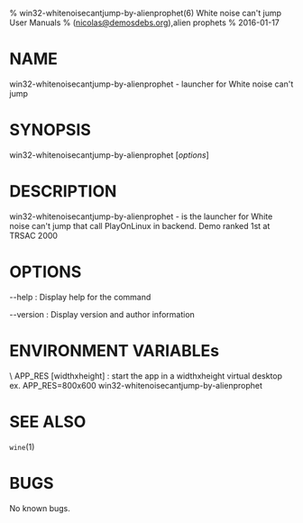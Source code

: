 % win32-whitenoisecantjump-by-alienprophet(6) White noise can't jump User Manuals
%  (nicolas@demosdebs.org),alien prophets
% 2016-01-17

# NAME
win32-whitenoisecantjump-by-alienprophet - launcher for White noise can't jump

# SYNOPSIS
win32-whitenoisecantjump-by-alienprophet [*options*]

# DESCRIPTION
win32-whitenoisecantjump-by-alienprophet - is the launcher for White noise can't jump that call PlayOnLinux in backend.
Demo ranked 1st at TRSAC 2000

# OPTIONS
\--help
:   Display help for the command

\--version
:   Display version and author information

# ENVIRONMENT VARIABLEs
\ APP_RES [widthxheight]
:	start the app in a widthxheight virtual desktop  
	ex. APP_RES=800x600 win32-whitenoisecantjump-by-alienprophet

# SEE ALSO
`wine`(1)

# BUGS
No known bugs.
